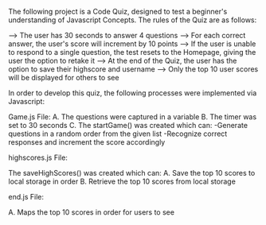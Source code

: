 The following project is a Code Quiz, designed to test a beginner's understanding of Javascript Concepts. The rules of the Quiz are as follows:

--> The user has 30 seconds to answer 4 questions
--> For each correct answer, the user's score will increment by 10 points
--> If the user is unable to respond to a single question, the test resets to the Homepage, giving the user the option to retake it
--> At the end of the Quiz, the user has the option to save their highscore and username
--> Only the top 10 user scores will be displayed for others to see

In order to develop this quiz, the following processes were implemented via Javascript:

Game.js File:
A. The questions were captured in a variable
B. The timer was set to 30 seconds
C. The startGame() was created which can: 
   -Generate questions in a random order from the given list
   -Recognize correct responses and increment the score accordingly 

highscores.js File:

The saveHighScores() was created which can:
A. Save the top 10 scores to local storage in order
B. Retrieve the top 10 scores from local storage 

end.js File:

A. Maps the top 10 scores in order for users to see
